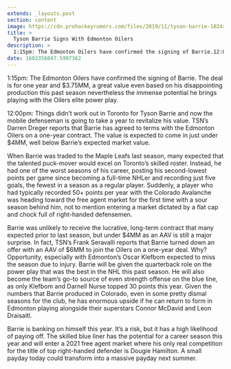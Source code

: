 ```yaml
--- 
extends: _layouts.post 
section: content 
image: https://cdn.prohockeyrumors.com/files/2019/11/tyson-barrie-1024x768.jpg 
title: > 
  Tyson Barrie Signs With Edmonton Oilers 
description: > 
  1:15pm: The Edmonton Oilers have confirmed the signing of Barrie.12:00pm: Things didn’t work out in Toronto for Tyson Barrie and now the mobile defenseman is going to take a year to revitalize his value.TSN’s Darren Dreger reports that Barrie has agreed to terms with the Edmonton Oilers on a one-year contract.The value is expected to come in just under $4MM, well below Barrie’s expected market value.When Barrie was traded to the Maple Leafs last season, many expected that the talented puck-mover would excel on Toronto’s skilled roster. 
date: 1602356847.5997362 
--- 
```

1:15pm: The Edmonton Oilers have confirmed the signing of Barrie. The deal is for one year and $3.75MM, a great value even based on his disappointing production this past season nevertheless the immense potential he brings playing with the Oilers elite power play.

12:00pm: Things didn’t work out in Toronto for Tyson Barrie and now the mobile defenseman is going to take a year to revitalize his value. TSN’s Darren Dreger reports that Barrie has agreed to terms with the Edmonton Oilers on a one-year contract. The value is expected to come in just under $4MM, well below Barrie’s expected market value.

When Barrie was traded to the Maple Leafs last season, many expected that the talented puck-mover would excel on Toronto’s skilled roster. Instead, he had one of the worst seasons of his career, posting his second-lowest points per game since becoming a full-time NHLer and recording just five goals, the fewest in a season as a regular player. Suddenly, a player who had typically recorded 50+ points per year with the Colorado Avalanche was heading toward the free agent market for the first time with a sour season behind him, not to mention entering a market dictated by a flat cap and chock full of right-handed defensemen.

Barrie was unlikely to receive the lucrative, long-term contract that many expected prior to last season, but under $4MM as an AAV is still a major surprise. In fact, TSN’s Frank Seravalli reports that Barrie turned down an offer with an AAV of $6MM to join the Oilers on a one-year deal. Why? Opportunity, especially with Edmonton’s Oscar Klefbom expected to miss the season due to injury. Barrie will be given the quarterback role on the power play that was the best in the NHL this past season. He will also become the team’s go-to source of even strength offense on the blue line, as only Klefbom and Darnell Nurse topped 30 points this year. Given the numbers that Barrie produced in Colorado, even in some pretty dismal seasons for the club, he has enormous upside if he can return to form in Edmonton playing alongside their superstars Connor McDavid and Leon Draisaitl.

Barrie is banking on himself this year. It’s a risk, but it has a high likelihood of paying off. The skilled blue liner has the potential for a career season this year and will enter a 2021 free agent market where his only real competition for the title of top right-handed defender is Dougie Hamilton. A small payday today could transform into a massive payday next summer.